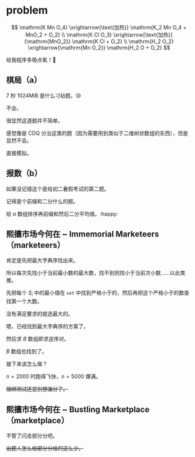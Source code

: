 # problem

$$
\mathrm{K Mn O_4} \xrightarrow{\text{加热}} \mathrm{K_2 Mn O_4 + MnO_2 + O_2}
\\
\mathrm{K Cl O_3} \xrightarrow[\text{加热}]{\mathrm{MnO_2}} \mathrm{K Cl + O_2}
\\
\mathrm{H_2 O_2} \xrightarrow{\mathrm{Mn O_2}} \mathrm{H_2 O + O_2}
$$

给我程序多吸点氧！:dog:

## 棋局（a）

$7$ 秒 $\mathrm{1024MiB}$ 是什么刁钻题。:cry:

不会。

很显然这道题并不简单。

感觉像是 CDQ 分治这类的题（因为需要用到类似于二维树状数组的东西），但是显然不会。

直接模拟。

## 报数（b）

如果没记错这个是给初二暑假考试的第二题。

记得是个前缀和二分什么的题。

给 $a$ 数组排序再前缀和然后二分平均值。:happy:

## 熙攘市场今何在 ~ Immemorial Marketeers（marketeers）

肯定是先把最大字典序找出来。

所以每次先找小于当前最小数的最大数，找不到则找小于当前次小数……以此类推。

先把每个 $S_i$ 中的最小值在 `set` 中找到严格小于的，然后再把这个严格小于的数查找第一个大数。

没有满足要求的就选最大的。

嗯，已经找到最大字典序的方案了。

然后求 $B$ 数组即求逆序对。

$B$ 数组也找到了。

接下来该怎么做？

$n=2000$ 时跑得飞快，$n=5000$ 爆满。

~~捆绑测试还是别想骗分了。~~

## 熙攘市场今何在 ~ Bustling Marketplace（marketplace）

不管了闪击部分分吧。

~~出题人怎么给部分分给的这么少。~~